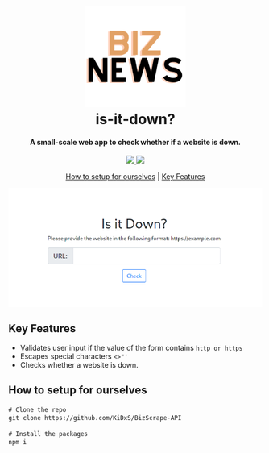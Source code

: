 <h1 align="center">
  <br>
  <img src="https://raw.githubusercontent.com/KiDxS/BizScrape-API/master/docs/img/logo.png" height="200" width="200">
  <br>
  is-it-down?
</h1>
<h4 align="center">
  A small-scale web app to check whether if a website is down.
</h4>
<div align="center">
  <a href="https://web.facebook.com/KidZenChan/">
    <img src="https://img.shields.io/badge/chat-on%20facebook-orange">
  </a>
  <a href="">
    <img src="https://img.shields.io/badge/heroku-demo-blue">
  </a>
</div>
<p align="center">
  <a href="#how-to-setup-for-ourselves">How to setup for ourselves</a> |
  <a href="#key-features">Key Features</a>
</p>
<img align="center" src="https://raw.githubusercontent.com/KiDxS/is-it-down/master/docs/img/demo.png">

## Key Features
- Validates user input if the value of the form contains `http or https`
- Escapes special characters `<>"'`
- Checks whether a website is down.

## How to setup for ourselves
```
# Clone the repo
git clone https://github.com/KiDxS/BizScrape-API

# Install the packages
npm i 
```

